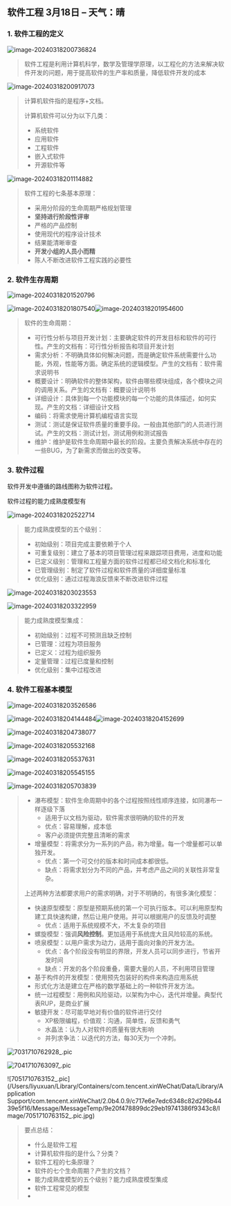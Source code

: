 ## 软件工程 3月18日 – 天气：晴

### 1. 软件工程的定义

![image-20240318200736824](https://raw.githubusercontent.com/liyuxuan7762/MyImageOSS/master/md_images/image-20240318200736824.png)

> 软件工程是利用计算机科学，数学及管理学原理，以工程化的方法来解决软件开发的问题，用于提高软件的生产率和质量，降低软件开发的成本

![image-20240318200917073](https://raw.githubusercontent.com/liyuxuan7762/MyImageOSS/master/md_images/image-20240318200917073.png)

> 计算机软件指的是程序+文档。
>
> 计算机软件可以分为以下几类：
>
> * 系统软件
> * 应用软件
> * 工程软件
> * 嵌入式软件
> * 开源软件等

![image-20240318201114882](https://raw.githubusercontent.com/liyuxuan7762/MyImageOSS/master/md_images/image-20240318201114882.png)

> 软件工程的七条基本原理：
>
> * 采用分阶段的生命周期严格规划管理
> * **坚持进行阶段性评审**
> * 严格的产品控制
> * 使用现代的程序设计技术
> * 结果能清晰审查
> * **开发小组的人员小而精**
> * 陈人不断改进软件工程实践的必要性

### 2. 软件生存周期

![image-20240318201520796](https://raw.githubusercontent.com/liyuxuan7762/MyImageOSS/master/md_images/image-20240318201520796.png)

![image-20240318201807540](https://raw.githubusercontent.com/liyuxuan7762/MyImageOSS/master/md_images/image-20240318201807540.png)![image-20240318201954600](https://raw.githubusercontent.com/liyuxuan7762/MyImageOSS/master/md_images/image-20240318201954600.png)

> 软件的生命周期：
>
> * 可行性分析与项目开发计划：主要确定软件的开发目标和软件的可行性。产生的文档有：可行性分析报告和项目开发计划
> * 需求分析：不明确具体如何解决问题，而是确定软件系统需要什么功能，外观，性能等方面。确定系统的逻辑模型。产生的文档有：软件需求说明书
> * 概要设计：明确软件的整体架构，软件由哪些模块组成，各个模块之间的调用关系。产生的文档有：概要设计说明书
> * 详细设计：具体到每一个功能模块的每一个功能的具体描述，如何实现。产生的文档：详细设计文档
> * 编码：将需求使用计算机编程语言实现
> * 测试：测试是保证软件质量的重要手段。一般由其他部门的人员进行测试。产生的文档：测试计划，测试用例和测试报告
> * 维护：维护是软件生命周期中最长的阶段。主要负责解决系统中存在的一些BUG，为了新需求而做出的改变等。

### 3. 软件过程

软件开发中遵循的路线图称为软件过程。

软件过程的能力成熟度模型有

![image-20240318202522714](https://raw.githubusercontent.com/liyuxuan7762/MyImageOSS/master/md_images/image-20240318202522714.png)

> 能力成熟度模型的五个级别：
>
> * 初始级别：项目完成主要依赖于个人
> * 可重复级别：建立了基本的项目管理过程来跟踪项目费用，进度和功能
> * 已定义级别：管理和工程量方面的软件过程都已经文档化和标准化
> * 已管理级别：制定了软件过程和软件质量的详细度量标准
> * 优化级别：通过过程海浪反馈来不断改进软件过程

![image-20240318203023553](https://raw.githubusercontent.com/liyuxuan7762/MyImageOSS/master/md_images/image-20240318203023553.png)

![image-20240318203322959](https://raw.githubusercontent.com/liyuxuan7762/MyImageOSS/master/md_images/image-20240318203322959.png)

> 能力成熟度模型集成：
>
> * 初始级别：过程不可预测且缺乏控制
> * 已管理：过程为项目服务
> * 已定义：过程为组织服务
> * 定量管理：过程已度量和控制
> * 优化级别：集中过程改进

### 4. 软件工程基本模型

![image-20240318203526586](https://raw.githubusercontent.com/liyuxuan7762/MyImageOSS/master/md_images/image-20240318203526586.png)

![image-20240318204144484](https://raw.githubusercontent.com/liyuxuan7762/MyImageOSS/master/md_images/image-20240318204144484.png)![image-20240318204152699](https://raw.githubusercontent.com/liyuxuan7762/MyImageOSS/master/md_images/image-20240318204152699.png)

![image-20240318204738077](https://raw.githubusercontent.com/liyuxuan7762/MyImageOSS/master/md_images/image-20240318204738077.png)

![image-20240318205532168](https://raw.githubusercontent.com/liyuxuan7762/MyImageOSS/master/md_images/image-20240318205532168.png)

![image-20240318205537631](https://raw.githubusercontent.com/liyuxuan7762/MyImageOSS/master/md_images/image-20240318205537631.png)

![image-20240318205545155](https://raw.githubusercontent.com/liyuxuan7762/MyImageOSS/master/md_images/image-20240318205545155.png)

![image-20240318205703839](https://raw.githubusercontent.com/liyuxuan7762/MyImageOSS/master/md_images/image-20240318205703839.png)

> * 瀑布模型：软件生命周期中的各个过程按照线性顺序连接，如同瀑布一样逐级下落
> 	* 适用于以文档为驱动，软件需求很明确的软件的开发
> 	* 优点：容易理解，成本低
> 	* 客户必须提供完整且清晰的需求
> * 增量模型：将需求分为一系列的产品，称为增量。每一个增量都可以单独开发。
> 	* 优点：第一个可交付的版本和时间成本都很低。
> 	* 缺点：将需求划分为不同的产品，并考虑产品之间的关联性非常复杂。
>
> 上述两种方法都要求用户的需求明确，对于不明确的，有很多演化模型：
>
> * 快速原型模型：原型是预期系统的第一个可执行版本。可以利用原型构建工具快速构建，然后让用户使用。并可以根据用户的反馈及时调整
> 	* 优点：适用于系统规模不大，不太复杂的项目
> * 螺旋模型：强调**风险控制**。更加适用于系统庞大且风险较高的系统。
> * 喷泉模型：以用户需求为动力，适用于面向对象的开发方法。
> 	* 优点：各个阶段没有明显的界限，开发人员可以同步进行，节省开发时间
> 	* 缺点：开发的各个阶段重叠，需要大量的人员，不利用项目管理
> * 基于构件的开发模型：使用预先包装好的构件来构造应用系统
> * 形式化方法是建立在严格的数学基础上的一种软件开发方法。
> * 统一过程模型：用例和风险驱动，以架构为中心，迭代并增量。典型代表RUP，是商业扩展
> * 敏捷开发：尽可能早地对有价值的软件进行交付
> 	* XP极限编程，价值观：沟通，简单性，反馈和勇气
> 	* 水晶法：认为人对软件的质量有很大影响
> 	* 并列求争法：以迭代的方法，每30天为一个冲刺。

![7031710762928_.pic](https://raw.githubusercontent.com/liyuxuan7762/MyImageOSS/master/md_images/7031710762928_.pic.jpg)

![7041710763097_.pic](https://raw.githubusercontent.com/liyuxuan7762/MyImageOSS/master/md_images/7041710763097_.pic.jpg)

![7051710763152_.pic](/Users/liyuxuan/Library/Containers/com.tencent.xinWeChat/Data/Library/Application Support/com.tencent.xinWeChat/2.0b4.0.9/c717e6e7edc6348c82d296b4439e5f16/Message/MessageTemp/9e20f478899dc29eb19741386f9343c8/Image/7051710763152_.pic.jpg)



> 要点总结：
>
> * 什么是软件工程
> * 计算机软件指的是什么？分类？
> * 软件工程的七条原理？
> * 软件的七个生命周期？产生的文档？
> * 能力成熟度模型的五个级别？能力成熟度模型集成
> * 软件工程常见的模型
> * 